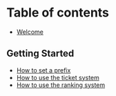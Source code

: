 # Table of contents

* [Welcome](README.md)

## Getting Started

* [How to set a prefix](getting-started/how-to-set-a-prefix.md)
* [How to use the ticket system](getting-started/how-to-use-the-ticket-system.md)
* [How to use the ranking system](getting-started/how-to-use-the-ranking-system.md)

